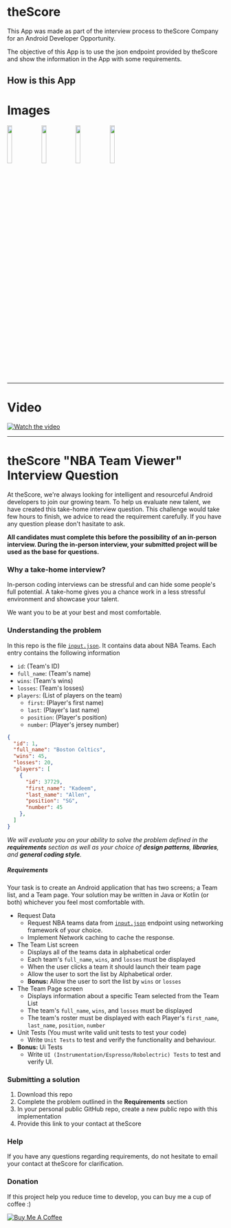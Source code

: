 # theScore

This App was made as part of the interview process to theScore Company for an Android Developer Opportunity.

The objective of this App is to use the json endpoint provided by theScore and show the information in the App with some requirements.

## How is this App
# Images
<img src="http://www.projectconnect.com.br/github_imagens/Screenshot_20190712-222700.png" width="15%"></img>
<img src="http://www.projectconnect.com.br/github_imagens/Screenshot_20190712-222705.png" width="15%"></img>
<img src="http://www.projectconnect.com.br/github_imagens/Screenshot_20190712-222710.png" width="15%"></img>
<img src="http://www.projectconnect.com.br/github_imagens/Screenshot_20190712-222724.png" width="15%"></img>

-------------
# Video
[![Watch the video](http://www.projectconnect.com.br/github_imagens/thescore_capa.png)](https://youtu.be/ZqsAChIe-GM)

-------------

# theScore "NBA Team Viewer" Interview Question
At theScore, we're always looking for intelligent and resourceful Android developers to join our growing team. To help us evaluate new talent, we have created this take-home interview question. This challenge would take few hours to finish, we advice to read the requirement carefully. If you have any question please don't hasitate to ask. 

**All candidates must complete this before the possibility of an in-person interview. During the in-person interview, your submitted project will be used as the base for questions.**

### Why a take-home interview?
In-person coding interviews can be stressful and can hide some people's full potential. A take-home gives you a chance work in a less stressful environment and showcase your talent.

We want you to be at your best and most comfortable.

### Understanding the problem
In this repo is the file [`input.json`](https://raw.githubusercontent.com/scoremedia/nba-team-viewer/master/input.json). It contains data about NBA Teams. Each entry contains the following information
* `id`: (Team's ID)
* `full_name`: (Team's name)
* `wins`: (Team's wins)
* `losses`: (Team's losses)
* `players`: (List of players on the team)
  * `first`: (Player's first name)
  * `last`: (Player's last name)
  * `position`: (Player's position)
  * `number`: (Player's jersey number)


```json
{
  "id": 1,
  "full_name": "Boston Celtics",
  "wins": 45,
  "losses": 20,
  "players": [
    {
      "id": 37729,
      "first_name": "Kadeem",
      "last_name": "Allen",
      "position": "SG",
      "number": 45
    },
  ]
}
``` 

*We will evaluate you on your ability to solve the problem defined in the **requirements** section as well as your choice of **design patterns**, **libraries**, and **general coding style**.*

##### Requirements
Your task is to create an Android application that has two screens; a Team list, and a Team page. Your solution may be written in Java or Kotlin (or both) whichever you feel most comfortable with. 
 
* Request Data
  * Request NBA teams data from [`input.json`](https://raw.githubusercontent.com/scoremedia/nba-team-viewer/master/input.json) endpoint using networking framework of your choice. 
  * Implement Network caching to cache the response. 
* The Team List screen
  * Displays all of the teams data in alphabetical order
  * Each team's `full_name`, `wins`, and `losses` must be displayed
  * When the user clicks a team it should launch their team page
  * Allow the user to sort the list by Alphabetical order.
  * **Bonus:** Allow the user to sort the list by `wins` or `losses` 
* The Team Page screen
  * Displays information about a specific Team selected from the Team List
  * The team's `full_name`, `wins`, and `losses` must be displayed
  * The team's roster must be displayed with each Player's `first_name`, `last_name`, `position`, `number`
* Unit Tests (You must write valid unit tests to test your code)
  * Write `Unit Tests` to test and verify the functionality and behaviour.  
* **Bonus:** Ui Tests 
  * Write `UI (Instrumentation/Espresso/Robolectric) Tests` to test and verify UI. 


### Submitting a solution
1. Download this repo
2. Complete the problem outlined in the **Requirements** section
3. In your personal public GitHub repo, create a new public repo with this implementation
4. Provide this link to your contact at theScore


### Help
If you have any questions regarding requirements, do not hesitate to email your contact at theScore for clarification.


### Donation
If this project help you reduce time to develop, you can buy me a cup of coffee :) 

<a href="https://www.buymeacoffee.com/gilsonjuniorpro" target="_blank">
    <img src="https://bmc-cdn.nyc3.digitaloceanspaces.com/BMC-button-images/custom_images/orange_img.png" alt="Buy Me A Coffee" style="height: auto !important;width: auto !important;" >
</a>
